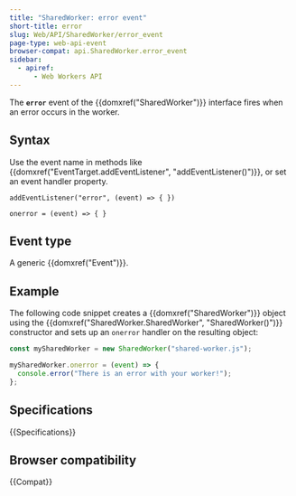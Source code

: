 ```yaml
---
title: "SharedWorker: error event"
short-title: error
slug: Web/API/SharedWorker/error_event
page-type: web-api-event
browser-compat: api.SharedWorker.error_event
sidebar:
  - apiref:
      - Web Workers API
---
```


The **`error`** event of the {{domxref("SharedWorker")}} interface fires when an error occurs in the worker.

## Syntax

Use the event name in methods like {{domxref("EventTarget.addEventListener", "addEventListener()")}}, or set an event handler property.

```js-nolint
addEventListener("error", (event) => { })

onerror = (event) => { }
```

## Event type

A generic {{domxref("Event")}}.

## Example

The following code snippet creates a {{domxref("SharedWorker")}} object using the {{domxref("SharedWorker.SharedWorker", "SharedWorker()")}} constructor and sets up an `onerror` handler on the resulting object:

```js
const mySharedWorker = new SharedWorker("shared-worker.js");

mySharedWorker.onerror = (event) => {
  console.error("There is an error with your worker!");
};
```

## Specifications

{{Specifications}}

## Browser compatibility

{{Compat}}
